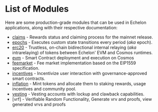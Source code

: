 <!--
order: 0
-->

# List of Modules

Here are some production-grade modules that can be used in Echelon applications, along with their respective documentation:

- [claims](claims/spec/README.md) - Rewards status and claiming process for the mainnet release.
- [epochs](epochs/spec/README.md) - Executes custom state transitions every period (*aka* epoch).
- [erc20](erc20/spec/README.md) - Trustless, on-chain bidirectional internal relaying (*aka* intrarelaying) of tokens between Echelon' EVM and Cosmos runtimes.
- [evm](https://github.com/tharsis/ethermint/blob/main/x/evm/spec/README.md) - Smart Contract deployment and execution on Cosmos
- [feemarket](https://github.com/tharsis/ethermint/blob/main/x/feemarket/spec/README.md) - Fee market implementation based on the EIP1559 specification.
- [incentives](incentives/spec/README.md) - Incentivize user interaction with governance-approved smart contracts.
- [inflation](inflation/spec/README.md) - Mint tokens and allocate them to staking rewards, usage incentives and community pool.
- [vesting](vesting/spec/README.md) - Vesting accounts with lockup and clawback capabilities.
- [vrf] - Verifiable Random Functionality, Generate vrv and proofs, view generated vrvs and proofs
